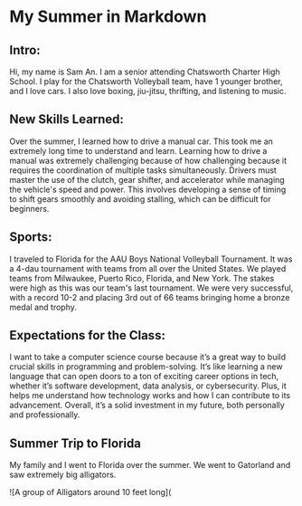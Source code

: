 # My Summer in Markdown

## Intro:
Hi, my name is Sam An. I am a senior attending Chatsworth Charter High School. I play for the Chatsworth Volleyball team, have 1 younger brother, and I love cars. I also love boxing, jiu-jitsu, thrifting, and listening to music.

## New Skills Learned: 
Over the summer, I learned how to drive a manual car. This took me an extremely long time to understand and learn. Learning how to drive a manual was extremely challenging because of how challenging because it requires the coordination of multiple tasks simultaneously. Drivers must master the use of the clutch, gear shifter, and accelerator while managing the vehicle's speed and power. This involves developing a sense of timing to shift gears smoothly and avoiding stalling, which can be difficult for beginners.

## Sports:
I traveled to Florida for the AAU Boys National Volleyball Tournament. It was a 4-dau tournament with teams from all over the United States. We played teams from Milwaukee, Puerto Rico, Florida, and New York. The stakes were high as this was our team's last tournament. We were very successful, with a record 10-2 and placing 3rd out of 66 teams bringing home a bronze medal and trophy.

## Expectations for the Class:
I want to take a computer science course because it’s a great way to build crucial skills in programming and problem-solving. It’s like learning a new language that can open doors to a ton of exciting career options in tech, whether it’s software development, data analysis, or cybersecurity. Plus, it helps me understand how technology works and how I can contribute to its advancement. Overall, it’s a solid investment in my future, both personally and professionally.

## Summer Trip to Florida
My family and I went to Florida over the summer. We went to Gatorland and saw extremely big alligators.

![A group of Alligators around 10 feet long](
